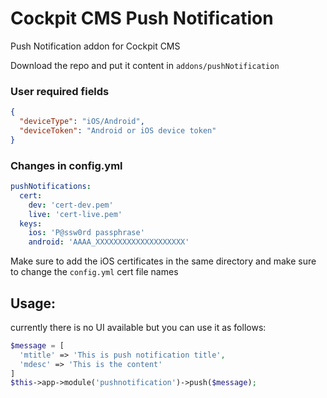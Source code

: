 # Cockpit CMS Push Notification
Push Notification addon for Cockpit CMS

Download the repo and put it content in `addons/pushNotification`

### User required fields 
``` JSON
{
  "deviceType": "iOS/Android",
  "deviceToken": "Android or iOS device token"
}
```

### Changes in config.yml
```YAML
pushNotifications:
  cert:
    dev: 'cert-dev.pem'
    live: 'cert-live.pem'
  keys:
    ios: 'P@ssw0rd passphrase'
    android: 'AAAA_XXXXXXXXXXXXXXXXXXXX'
```

Make sure to add the iOS certificates in the same directory and make sure to change the `config.yml` cert file names

## Usage:
currently there is no UI available but you can use it as follows:

```PHP
$message = [
  'mtitle' => 'This is push notification title',
  'mdesc' => 'This is the content'
]
$this->app->module('pushnotification')->push($message);
```
